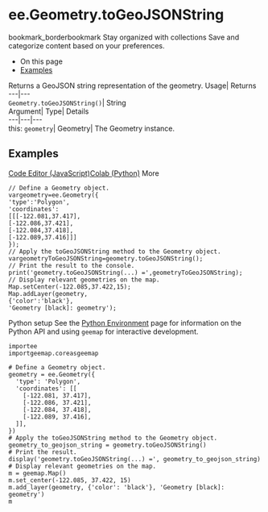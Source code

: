  
#  ee.Geometry.toGeoJSONString 
bookmark_borderbookmark Stay organized with collections  Save and categorize content based on your preferences. 
  * On this page
  * [Examples](https://developers.google.com/earth-engine/apidocs/ee-geometry-togeojsonstring#examples)


Returns a GeoJSON string representation of the geometry. 
Usage| Returns  
---|---  
`Geometry.toGeoJSONString()`| String  
Argument| Type| Details  
---|---|---  
this: `geometry`| Geometry| The Geometry instance.  
## Examples
[Code Editor (JavaScript)](https://developers.google.com/earth-engine/apidocs/ee-geometry-togeojsonstring#code-editor-javascript-sample)[Colab (Python)](https://developers.google.com/earth-engine/apidocs/ee-geometry-togeojsonstring#colab-python-sample) More
```
// Define a Geometry object.
vargeometry=ee.Geometry({
'type':'Polygon',
'coordinates':
[[[-122.081,37.417],
[-122.086,37.421],
[-122.084,37.418],
[-122.089,37.416]]]
});
// Apply the toGeoJSONString method to the Geometry object.
vargeometryToGeoJSONString=geometry.toGeoJSONString();
// Print the result to the console.
print('geometry.toGeoJSONString(...) =',geometryToGeoJSONString);
// Display relevant geometries on the map.
Map.setCenter(-122.085,37.422,15);
Map.addLayer(geometry,
{'color':'black'},
'Geometry [black]: geometry');
```
Python setup
See the [ Python Environment](https://developers.google.com/earth-engine/guides/python_install) page for information on the Python API and using `geemap` for interactive development.
```
importee
importgeemap.coreasgeemap
```
```
# Define a Geometry object.
geometry = ee.Geometry({
  'type': 'Polygon',
  'coordinates': [[
    [-122.081, 37.417],
    [-122.086, 37.421],
    [-122.084, 37.418],
    [-122.089, 37.416],
  ]],
})
# Apply the toGeoJSONString method to the Geometry object.
geometry_to_geojson_string = geometry.toGeoJSONString()
# Print the result.
display('geometry.toGeoJSONString(...) =', geometry_to_geojson_string)
# Display relevant geometries on the map.
m = geemap.Map()
m.set_center(-122.085, 37.422, 15)
m.add_layer(geometry, {'color': 'black'}, 'Geometry [black]: geometry')
m
```

